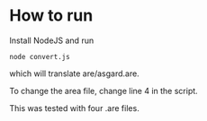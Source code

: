 # How to run

Install NodeJS and run

`node convert.js` 

which will translate are/asgard.are.

To change the area file, change line 4 in the script.

This was tested with four .are files.